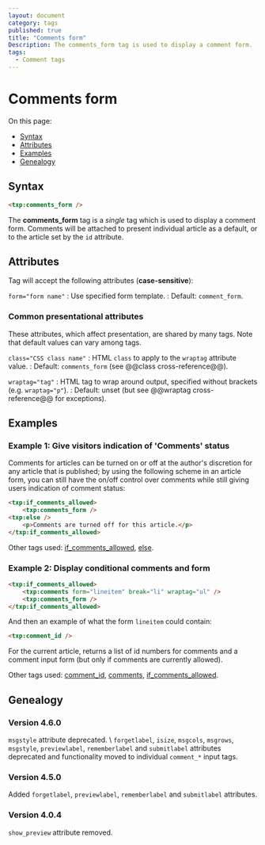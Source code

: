 ```yaml
---
layout: document
category: tags
published: true
title: "Comments form"
Description: The comments_form tag is used to display a comment form.
tags:
  - Comment tags
---
```


# Comments form

On this page:

* [Syntax](#syntax)
* [Attributes](#attributes)
* [Examples](#examples)
* [Genealogy](#genealogy)

## Syntax

~~~ html
<txp:comments_form />
~~~

The **comments_form** tag is a *single* tag which is used to display a comment form. Comments will be attached to present individual article as a default, or to the article set by the `id` attribute.

## Attributes

Tag will accept the following attributes (**case-sensitive**):

`form="form name"`
: Use specified form template.
: Default: `comment_form`.

### Common presentational attributes

These attributes, which affect presentation, are shared by many tags. Note that default values can vary among tags.

`class="CSS class name"`
: HTML `class` to apply to the `wraptag` attribute value.
: Default: `comments_form` (see @@class cross-reference@@).

`wraptag="tag"`
: HTML tag to wrap around output, specified without brackets (e.g. `wraptag="p"`).
: Default: unset (but see @@wraptag cross-reference@@ for exceptions).

## Examples

### Example 1: Give visitors indication of 'Comments' status

Comments for articles can be turned on or off at the author's discretion for any article that is published; by using the following scheme in an article form, you can still have the on/off control over comments while still giving users indication of comment status:

~~~ html
<txp:if_comments_allowed>
    <txp:comments_form />
<txp:else />
    <p>Comments are turned off for this article.</p>
</txp:if_comments_allowed>
~~~

Other tags used: [if_comments_allowed](if-comments-allowed), [else](else).

### Example 2: Display conditional comments and form

~~~ html
<txp:if_comments_allowed>
    <txp:comments form="lineitem" break="li" wraptag="ul" />
    <txp:comments_form />
</txp:if_comments_allowed>
~~~

And then an example of what the form `lineitem` could contain:

~~~ html
<txp:comment_id />
~~~

For the current article, returns a list of id numbers for comments and a comment input form (but only if comments are currently allowed).

Other tags used: [comment_id](comment-id), [comments](comments), [if_comments_allowed](if-comments-allowed).

## Genealogy

### Version 4.6.0

`msgstyle` attribute deprecated. \\
`forgetlabel`, `isize`, `msgcols`, `msgrows`, `msgstyle`, `previewlabel`, `rememberlabel` and `submitlabel` attributes deprecated and functionality moved to individual `comment_*` input tags.

### Version 4.5.0

Added `forgetlabel`, `previewlabel`, `rememberlabel` and `submitlabel` attributes.

### Version 4.0.4

`show_preview` attribute removed.

